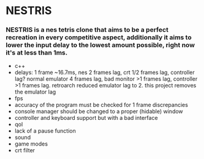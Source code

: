 # NESTRIS

### NESTRIS is a nes tetris clone that aims to be a perfect recreation in every competitive aspect, additionally it aims to lower the input delay to the lowest amount possible, right now it's at less than 1ms.

- c++
- delays: 1 frame ~16.7ms, nes 2 frames lag, crt 1/2 frames lag, controller lag? normal emulator 4 frames lag, bad monitor >1 frames lag, controller >1 frames lag. retroarch reduced emulator lag to 2. this project removes the emulator lag
- fps
- accuracy of the program must be checked for 1 frame discrepancies
- console manager should be changed to a proper (hidable) window
- controller and keyboard support but with a bad interface
- qol
- lack of a pause function
- sound
- game modes
- crt filter
